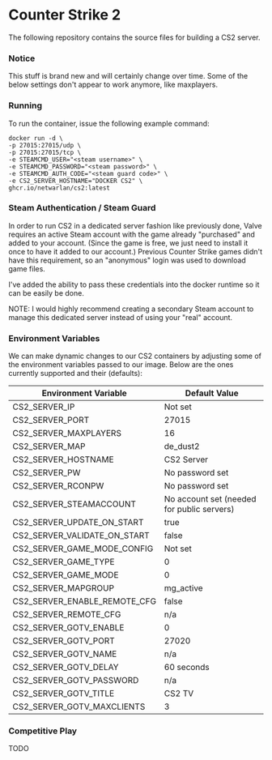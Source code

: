 # Counter Strike 2
The following repository contains the source files for building a CS2 server.

### Notice
This stuff is brand new and will certainly change over time. Some of the below settings don't appear to work anymore, like maxplayers.

### Running
To run the container, issue the following example command:
```
docker run -d \
-p 27015:27015/udp \
-p 27015:27015/tcp \
-e STEAMCMD_USER="<steam username>" \
-e STEAMCMD_PASSWORD="<steam password>" \
-e STEAMCMD_AUTH_CODE="<steam guard code>" \
-e CS2_SERVER_HOSTNAME="DOCKER CS2" \
ghcr.io/netwarlan/cs2:latest
```

### Steam Authentication / Steam Guard
In order to run CS2 in a dedicated server fashion like previously done, Valve requires an active Steam account with the game already "purchased" and added to your account. (Since the game is free, we just need to install it once to have it added to our account.) Previous Counter Strike games didn't have this requirement, so an "anonymous" login was used to download game files.

I've added the ability to pass these credentials into the docker runtime so it can be easily be done. 

NOTE: I would highly recommend creating a secondary Steam account to manage this dedicated server instead of using your "real" account. 

### Environment Variables
We can make dynamic changes to our CS2 containers by adjusting some of the environment variables passed to our image.
Below are the ones currently supported and their (defaults):

Environment Variable | Default Value
-------------------- | -------------
CS2_SERVER_IP | Not set
CS2_SERVER_PORT | 27015
CS2_SERVER_MAXPLAYERS | 16
CS2_SERVER_MAP | de_dust2
CS2_SERVER_HOSTNAME | CS2 Server
CS2_SERVER_PW | No password set
CS2_SERVER_RCONPW | No password set
CS2_SERVER_STEAMACCOUNT | No account set (needed for public servers)
CS2_SERVER_UPDATE_ON_START | true
CS2_SERVER_VALIDATE_ON_START | false
CS2_SERVER_GAME_MODE_CONFIG | Not set
CS2_SERVER_GAME_TYPE | 0
CS2_SERVER_GAME_MODE | 0
CS2_SERVER_MAPGROUP | mg_active
CS2_SERVER_ENABLE_REMOTE_CFG | false
CS2_SERVER_REMOTE_CFG | n/a
CS2_SERVER_GOTV_ENABLE | 0
CS2_SERVER_GOTV_PORT | 27020
CS2_SERVER_GOTV_NAME | n/a
CS2_SERVER_GOTV_DELAY | 60 seconds
CS2_SERVER_GOTV_PASSWORD | n/a
CS2_SERVER_GOTV_TITLE | CS2 TV
CS2_SERVER_GOTV_MAXCLIENTS | 3


### Competitive Play
TODO